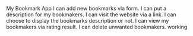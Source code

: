 My Bookmark App
I can add new bookmarks via form.
I can put a description for my bookmakers.
I can visit the website via a link.
I can choose to display the bookmarks description or not.
I can view my bookmakers via rating result.
I can delete unwanted bookmakers.
working
